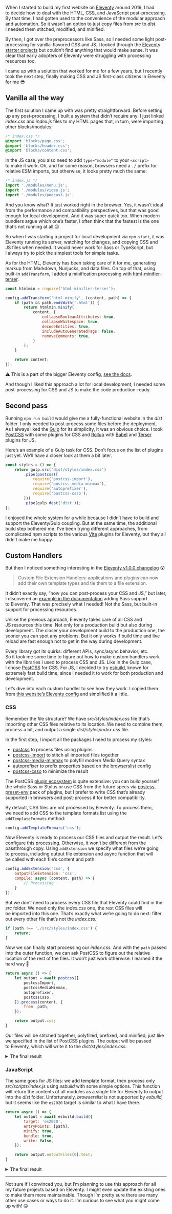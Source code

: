 When I started to build my first website on [Eleventy](https://www.11ty.dev/) around 2019, I had to decide how to deal with the HTML, CSS, and JavaScript post-processing. By that time, I had gotten used to the convenience of the modular approach and automation. So it wasn’t an option to just copy files from _src_ to _dist_. I needed them stitched, modified, and minified.

By then, I got over the preprocessors like Sass, so I needed some light post-processing for vanilla-flavored CSS and JS. I looked through the [Eleventy starter projects](https://www.11ty.dev/docs/starter/) but couldn’t find anything that would make sense. It was clear that early adopters of Eleventy were struggling with processing resources too.

I came up with a solution that worked for me for a few years, but I recently took the next step, finally making CSS and JS first-class citizens in Eleventy for me 😎

## Vanilla all the way

The first solution I came up with was pretty straightforward. Before setting up any post-processing, I built a system that didn’t require any: I just linked _index.css_ and _index.js_ files to my HTML pages that, in turn, were importing other blocks/modules:

```css
/* index.css */
@import 'blocks/page.css';
@import 'blocks/header.css';
@import 'blocks/content.css';
```

In the JS case, you also need to add `type="module"` to your `<script>` to make it work. Oh, and for some reason, browsers need a `./` prefix for relative ESM imports, but otherwise, it looks pretty much the same:

```js
/* index.js */
import './modules/menu.js';
import './modules/video.js';
import './modules/podcast.js';
```

And you know what? It just worked right in the browser. Yes, it wasn’t ideal from the performance and compatibility perspectives, but that was good enough for local development. And it was super quick too. When modern bundlers argue which one’s faster, I often think that the fastest is the one that’s not running at all 😉

So when I was starting a project for local development via `npm start`, it was Eleventy running its server, watching for changes, and copying CSS and JS files when needed. It would never work for Sass or TypeScript, but I always try to pick the simplest tools for simple tasks.

As for the HTML, Eleventy has been taking care of it for me, generating markup from Markdown, Nunjucks, and data files. On top of that, using built-in `addTransform`, I added a minification processing with [html-minifier-terser](https://github.com/terser/html-minifier-terser).

```js
const htmlmin = require('html-minifier-terser');

config.addTransform('html-minify', (content, path) => {
	if (path && path.endsWith('.html')) {
		return htmlmin.minify(
			content, {
				collapseBooleanAttributes: true,
				collapseWhitespace: true,
				decodeEntities: true,
				includeAutoGeneratedTags: false,
				removeComments: true,
			}
		);
	}

	return content;
});
```

⚠️ This is a part of the bigger Eleventy config, [see the docs](https://www.11ty.dev/docs/config/).

And though I liked this approach a lot for local development, I needed some post-processing for CSS and JS to make the code production-ready.

## Second pass

Running `npm run build` would give me a fully-functional website in the _dist_ folder. I only needed to post-process some files before the deployment. As I always liked the [Gulp](https://gulpjs.com/) for its simplicity, it was an obvious choice. I took [PostCSS](https://postcss.org/) with some plugins for CSS and [Rollup](https://rollupjs.org/) with [Babel](https://babeljs.io/) and [Terser](https://terser.org/) plugins for JS.

Here’s an example of a Gulp task for CSS. Don’t focus on the list of plugins just yet. We’ll have a closer look at them a bit later.

```js
const styles = () => {
	return gulp.src('dist/styles/index.css')
		.pipe(postcss([
			require('postcss-import'),
			require('postcss-media-minmax'),
			require('autoprefixer'),
			require('postcss-csso'),
		]))
		.pipe(gulp.dest('dist'));
};
```

I enjoyed the whole system for a while because I didn’t have to build and support the Eleventy/Gulp coupling. But at the same time, the additional build step bothered me. I’ve been trying different approaches, from complicated npm scripts to the various [Vite](https://vitejs.dev/) plugins for Eleventy, but they all didn’t make me happy.

## Custom Handlers

But then I noticed something interesting in the [Eleventy v1.0.0 changelog](https://github.com/11ty/eleventy/releases/tag/v1.0.0) 😲

> Custom File Extension Handlers: applications and plugins can now add their own template types and tie them to a file extension.

It didn’t exactly say, “now you can post-process your CSS and JS,” but later, I discovered an [example in the documentation](https://www.11ty.dev/docs/languages/custom/#example-add-sass-support-to-eleventy) adding Sass support to Eleventy. That was precisely what I needed! Not the Sass, but built-in support for processing resources.

Unlike the previous approach, Eleventy takes care of all CSS and JS resources this time. Not only for a production build but also during development. The closer your development build to the production one, the sooner you can spot any problems. But it only works if build time and live reload are fast enough not to get in the way during development.

Every library got its quirks: different APIs, sync/async behavior, etc. So it took me some time to figure out how to make custom handlers work with the libraries I used to process CSS and JS. Like in the Gulp case, I chose [PostCSS](https://postcss.org/) for CSS. For JS, I decided to try [esbuild](https://esbuild.github.io/), known for extremely fast build time, since I needed it to work for both production and development.

Let’s dive into each custom handler to see how they work. I copied them from [this website’s Eleventy config](https://github.com/pepelsbey/pepelsbey.dev/blob/main/eleventy.config.js) and simplified it a little.

### CSS

Remember the file structure? We have _src/styles/index.css_ file that’s importing other CSS files relative to its location. We need to combine them, process a bit, and output a single _dist/styles/index.css_ file.

In the first step, I import all the packages I need to process my styles:

- [postcss](https://www.npmjs.com/package/postcss) to process files using plugins
- [postcss-import](https://www.npmjs.com/package/postcss-import) to stitch all imported files together
- [postcss-media-minmax](https://www.npmjs.com/package/postcss-media-minmax) to polyfill modern Media Query syntax
- [autoprefixer](https://www.npmjs.com/package/autoprefixer) to prefix properties based on the [browserslist](https://browserslist.dev/) config
- [postcss-csso](https://www.npmjs.com/package/postcss-csso) to minimize the result

The PostCSS [plugin ecosystem](https://postcss.org/docs/postcss-plugins) is quite extensive: you can build yourself the whole Sass or Stylus or use CSS from the future specs via [postcss-preset-env](https://github.com/csstools/postcss-plugins/tree/main/plugin-packs/postcss-preset-env) pack of plugins, but I prefer to write CSS that’s already supported in browsers and post-process it for better compatibility.

By default, CSS files are not processed by Eleventy. To process them, we need to add CSS to the template formats list using the `addTemplateFormats` method:

```js
config.addTemplateFormats('css');
```

Now Eleventy is ready to process our CSS files and output the result. Let’s configure this processing. Otherwise, it won’t be different from the passthrough copy. Using `addExtension` we specify what files we’re going to process, including output file extension and async function that will be called with each file’s content and path.

```js
config.addExtension('css', {
	outputFileExtension: 'css',
	compile: async (content, path) => {
		// Processing
	}
});
```

But we don’t need to process every CSS file that Eleventy could find in the _src_ folder. We need only the _index.css_ one, the rest CSS files will be imported into this one. That’s exactly what we‘re going to do next: filter out every other file that’s not the _index.css._

```js
if (path !== './src/styles/index.css') {
	return;
}
```

Now we can finally start processing our _index.css._ And with the `path` passed into the outer function, we can ask PostCSS to figure out the relative location of the rest of the files. It won’t just work otherwise. I learned it the hard way 🥲

```js
return async () => {
	let output = await postcss([
		postcssImport,
		postcssMediaMinmax,
		autoprefixer,
		postcssCsso,
	]).process(content, {
		from: path,
	});

	return output.css;
}
```

Our files will be stitched together, polyfilled, prefixed, and minified, just like we specified in the list of PostCSS plugins. The output will be passed to Eleventy, which will write it to the _dist/styles/index.css._

<details>
	<summary>The final result</summary>

```js
const postcss = require('postcss');
const postcssImport = require('postcss-import');
const postcssMediaMinmax = require('postcss-media-minmax');
const autoprefixer = require('autoprefixer');
const postcssCsso = require('postcss-csso');

config.addTemplateFormats('css');

config.addExtension('css', {
	outputFileExtension: 'css',
	compile: async (content, path) => {
		if (path !== './src/styles/index.css') {
			return;
		}

		return async () => {
			let output = await postcss([
				postcssImport,
				postcssMediaMinmax,
				autoprefixer,
				postcssCsso,
			]).process(content, {
				from: path,
			});

			return output.css;
		}
	}
});
```

</details>

### JavaScript

The same goes for JS files: we add template format, then process only _src/scripts/index.js_ using _esbuild_ with some simple options. This function will return the contents of all modules as a single file for Eleventy to output into the _dist_ folder. Unfortunately, _browserslist_ is not supported by _esbuild,_ but it seems like the `es2020` target is similar to what I have there.

```js
return async () => {
	let output = await esbuild.build({
		target: 'es2020',
		entryPoints: [path],
		minify: true,
		bundle: true,
		write: false,
	});

	return output.outputFiles[0].text;
}
```

<details>
	<summary>The final result</summary>

```js
const esbuild = require('esbuild');

config.addTemplateFormats('js');

config.addExtension('js', {
	outputFileExtension: 'js',
	compile: async (content, path) => {
		if (path !== './src/scripts/index.js') {
			return;
		}

		return async () => {
			let output = await esbuild.build({
				target: 'es2020',
				entryPoints: [path],
				minify: true,
				bundle: true,
				write: false,
			});

			return output.outputFiles[0].text;
		}
	}
});
```

</details>

* * *

Not sure if I convinced you, but I’m planning to use this approach for all my future projects based on Eleventy. I might even update the existing ones to make them more maintainable. Though I’m pretty sure there are many other use cases or ways to do it. I’m curious to see what you might come up with! 🙃
